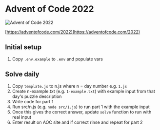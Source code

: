 # Advent of Code 2022

![Advent of Code 2022](https://img.shields.io/badge/Advent%20of%20Code%202022-5%2F25-brightgreen)

[https://adventofcode.com/2022](https://adventofcode.com/2022)

## Initial setup

1. Copy `.env.example` to `.env` and populate vars

## Solve daily

1. Copy `template.js` to n.js where n = day number e.g. `1.js`
2. Create n-example.txt (e.g. `1-example.txt`) with example input from that day's puzzle description
3. Write code for part 1
4. Run src/n.js (e.g. `node src/1.js`) to run part 1 with the example input
5. Once this gives the correct answer, update `solve` function to run with real input
6. Enter result on AOC site and if correct rinse and repeat for part 2
